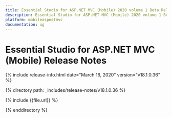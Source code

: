```yaml
---
title: Essential Studio for ASP.NET MVC (Mobile) 2020 volume 1 Beta Release Notes  
description: Essential Studio for ASP.NET MVC (Mobile) 2020 volume 1 Beta Release Notes  
platform: mobileaspnetmvc
documentation: ug
---
```


# Essential Studio for ASP.NET MVC (Mobile)  Release Notes  

{% include release-info.html date="March 16, 2020"  version="v18.1.0.36" %} 


{% directory path: _includes/release-notes/v18.1.0.36 %}

{% include {{file.url}} %}

{% enddirectory %}